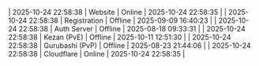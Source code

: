 | 2025-10-24 22:58:38 | Website | Online | 2025-10-24 22:58:35 |
| 2025-10-24 22:58:38 | Registration | Offline | 2025-09-09 16:40:23 |
| 2025-10-24 22:58:38 | Auth Server | Offline | 2025-08-18 09:33:31 |
| 2025-10-24 22:58:38 | Kezan (PvE) | Offline | 2025-10-11 12:51:30 |
| 2025-10-24 22:58:38 | Gurubashi (PvP) | Offline | 2025-08-23 21:44:06 |
| 2025-10-24 22:58:38 | Cloudflare | Online | 2025-10-24 22:58:35 |
